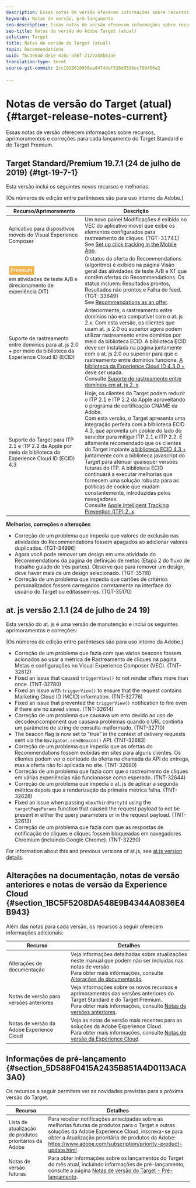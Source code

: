 ```yaml
---
description: Essas notas de versão oferecem informações sobre recursos, aprimoramentos, correções e problemas conhecidos para cada lançamento do Target Standard e do Target Premium.
keywords: Notas de versão, pré-lançamento
seo-description: Essas notas de versão oferecem informações sobre recursos, aprimoramentos, correções e problemas conhecidos para cada lançamento do Adobe Target Standard e do Target Premium.
seo-title: Notas de versão do Adobe Target (atual)
solution: Target
title: Notas de versão do Target (atual)
topic: Recommendations
uuid: f6c3e64d-de1e-416c-a56f-2122a58b613e
translation-type: tm+mt
source-git-commit: 2cc1918610950ea8474def526d9596ec709456a2

---
```



# Notas de versão do Target (atual){#target-release-notes-current}

Essas notas de versão oferecem informações sobre recursos, aprimoramentos e correções para cada lançamento do Target Standard e do Target Premium.

## Target Standard/Premium 19.7.1 (24 de julho de 2019) {#tgt-19-7-1}

Esta versão inclui os seguintes novos recursos e melhorias:

(Os números de edição entre parênteses são para uso interno da Adobe.)

| Recurso/Aprimoramento | Descrição |
| --- | --- |
| Aplicativo para dispositivos móveis do Visual Experience Composer | Um novo painel Modificações é exibido no VEC do aplicativo móvel que exibe os elementos configurados para rastreamento de cliques. (TGT-31741)<br> See [Set up click tracking in the Mobile App](/help/c-target-mobile-app/c-mobile-visual-experience-composer/set-up-click-tracking-in-the-mobile-vec.md). |
| ![Premium badgereelogations](/help/assets/premium.png)<br>em atividades de teste A/B e direcionamento de experiência (XT) | O status da oferta do Recommendations (algoritmo) é exibido na página Visão geral das atividades de teste A/B e XT que contêm ofertas do Recommendations. Os status incluem: Resultados prontos, Resultados não prontos e Falha do feed. (TGT-33649)<br>See [Recommendations as an offer](/help/c-recommendations/recommendations-as-an-offer.md#status). |
| Suporte de rastreamento entre domínios para at. js 2.0 + por meio da biblioteca da Experience Cloud ID (ECID) | Anteriormente, o rastreamento entre domínios não era compatível com o at. js 2.*x*. Com esta versão, os clientes que usam at. js 2.0 ou superior agora podem utilizar rastreamento entre domínios por meio da biblioteca ECID. A biblioteca ECID deve ser instalada na página juntamente com o at. js 2.0 ou superior para que o rastreamento entre domínios funcione. [A biblioteca da Experience Cloud ID 4.3.0 +](https://marketing.adobe.com/resources/help/en_US/mcvid/mcvid-release-notes.html) deve ser usada.<br>Consulte [Suporte de rastreamento entre domínios em at. js 2. x](/help/c-implementing-target/c-implementing-target-for-client-side-web/upgrading-from-atjs-1x-to-atjs-20.md#cross-domain). |
| Suporte do Target para ITP 2.1 e ITP 2.2 da Apple por meio da biblioteca da Experience Cloud ID (ECID) 4.3 | Hoje, os clientes do Target podem reduzir o ITP 2.1 e ITP 2.2 da Apple aproveitando o programa de certificação CNAME da Adobe.<br>Com esta versão, o Target apresenta uma integração perfeita com a biblioteca ECID 4.3, que aproveita um cookie do lado do servidor para mitigar ITP 2.1 e ITP 2.2. É altamente recomendado que os clientes do Target implante [a biblioteca ECID 4.3 +](https://marketing.adobe.com/resources/help/en_US/mcvid/mcvid-release-notes.html) juntamente com a biblioteca javascript do Target para atenuar quaisquer versões futuras do ITP. A biblioteca ECID continuará a executar melhorias que fornecem uma solução robusta para as políticas de cookie que mudam constantemente, introduzidas pelos navegadores.<br>Consulte [Apple Intelligent Tracking Prevention (ITP) 2. x](/help/c-implementing-target/c-considerations-before-you-implement-target/c-privacy/apple-itp-2x.md). |

**Melhorias, correções e alterações**

* Correção de um problema que impedia que valores de exclusão nas atividades do Recommendations fossem apagados ao adicionar valores duplicados. (TGT-34996)
* Agora você pode remover um design em uma atividade do Recommendations da página de definição de metas (Etapa 2 do fluxo de trabalho guiado de três partes). Observe que para remover um design, deve haver mais de um design selecionado. (TGT-35118)
* Correção de um problema que impedia que cartões de critérios personalizados fossem carregados corretamente na interface do usuário do Target ou editassem-os. (TGT-35170)

## at. js versão 2.1.1 (24 de julho de 24 19)

Esta versão do at. js é uma versão de manutenção e inclui os seguintes aprimoramentos e correções:

(Os números de edição entre parênteses são para uso interno da Adobe.)

* Correção de um problema que fazia com que vários beacons fossem acionados ao usar a métrica de Rastreamento de cliques na página Metas e configurações no Visual Experience Composer (VEC). (TNT-32812)
* Fixed an issue that caused `triggerView()` to not render offers more than once. (TNT-32780)
* Fixed an issue with `triggerView()` to ensure that the request contains Marketing Cloud ID (MCID) information. (TNT-32776)
* Fixed an issue that prevented the `triggerView()` notification to fire even if there are no saved views. (TNT-32614)
* Correção de um problema que causava um erro devido ao uso de decodeuricomponent que causava problemas quando o URL continha um parâmetro de string de consulta malformado. (TNT-32710)
* The beacon flag is now set to "true" in the context of delivery requests sent via the `Navigator.sendBeacon()` API. (TNT-32683)
* Correção de um problema que impedia que as ofertas do Recommendations fossem exibidas em sites para alguns clientes. Os clientes podem ver o conteúdo da oferta na chamada da API de entrega, mas a oferta não foi aplicada no site. (TNT-32680)
* Correção de um problema que fazia com que o rastreamento de cliques em várias experiências não funcionasse como esperado. (TNT-32644)
* Correção de um problema que impedia o at. js de aplicar a segunda métrica depois que a renderização da primeira métrica falha. (TNT-32628)
* Fixed an issue when passing `mboxThirdPartyId` using the `targetPageParams` function that caused the request payload to not be present in either the query parameters or in the request payload. (TNT-32613)
* Correção de um problema que fazia com que as respostas de notificação de cliques e cliques fossem bloqueadas em navegadores Chromium (incluindo Google Chrome). (TNT-32290)

For information about this and previous versions of at.js, see [at.js version details](/help/c-implementing-target/c-implementing-target-for-client-side-web/target-atjs-versions.md).

## Alterações na documentação, notas de versão anteriores e notas de versão da Experience Cloud {#section_1BC5F5208DA548E9B4344A0836E4B943}

Além das notas para cada versão, os recursos a seguir oferecem informações adicionais:

| Recurso | Detalhes |
|--- |--- |
| Alterações de documentação | Veja informações detalhadas sobre atualizações neste manual que podem não ser incluídas nas notas de versão.<br>Para obter mais informações, consulte [Alterações de documentação](../r-release-notes/doc-change.md#reference_366123CF00994BACBBF9BBDF2C4D840C). |
| Notas de versão para versões anteriores | Veja informações sobre os novos recursos e aprimoramentos das versões anteriores do Target Standard e do Target Premium.<br>Para obter mais informações, consulte [Notas de versões anteriores](../r-release-notes/release-notes-for-previous-releases.md). |
| Notas de versão da Adobe Experience Cloud | Veja as notas de versão mais recentes para as soluções da Adobe Experience Cloud.<br>Para obter mais informações, consulte [Notas de versão da Experience Cloud](https://marketing.adobe.com/resources/help/en_US/whatsnew/). |

## Informações de pré-lançamento {#section_5D588F0415A2435B851A4D0113ACA3A0}

Os recursos a seguir permitem ver as novidades previstas para a próxima versão do Target.

| Recurso | Detalhes |
|--- |--- |
| Lista de atualização de produtos prioritários da Adobe | Para receber notificações antecipadas sobre as melhorias futuras de produtos para o Target e outras soluções da Adobe Experience Cloud, inscreva-se para obter a Atualização prioritária de produtos da Adobe:<br>[](https://www.adobe.com/subscription/priority-product-update.html)https://www.adobe.com/subscription/priority-product-update.html |
| Notas de versão futuras | Para obter informações sobre os lançamentos do Target do mês atual, incluindo informações de pré-lançamento, consulte a página [Notas de versão do Target - Pré-lançamento](/help/r-release-notes/target-release-notes.md). |